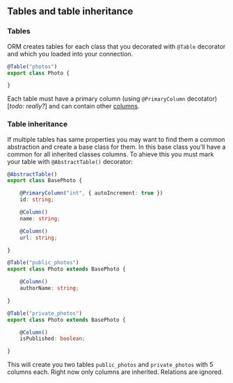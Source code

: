 ## Tables and table inheritance

### Tables

ORM creates tables for each class that you decorated with `@Table` decorator and which you loaded into your
connection.

```typescript
@Table("photos")
export class Photo {

}
```

Each table must have a primary column (using `@PrimaryColumn` decotator) [*todo: really?*] and can contain
other [columns](table-columns.md).

### Table inheritance

If multiple tables has same properties you may want to find them a common abstraction and create a base
class for them. In this base class you'll have a common for all inherited classes columns. To ahieve this you
must mark your table with `@AbstractTable()` decorator:

```typescript
@AbstractTable()
export class BasePhoto {

    @PrimaryColumn("int", { autoIncrement: true })
    id: string;

    @Column()
    name: string;

    @Column()
    url: string;

}

@Table("public_photos")
export class Photo extends BasePhoto {

    @Column()
    authorName: string;

}

@Table("private_photos")
export class Photo extends BasePhoto {

    @Column()
    isPublished: boolean;

}
```

This will create you two tables `public_photos` and `private_photos` with 5 columns each.
Right now only columns are inherited. Relations are ignored.